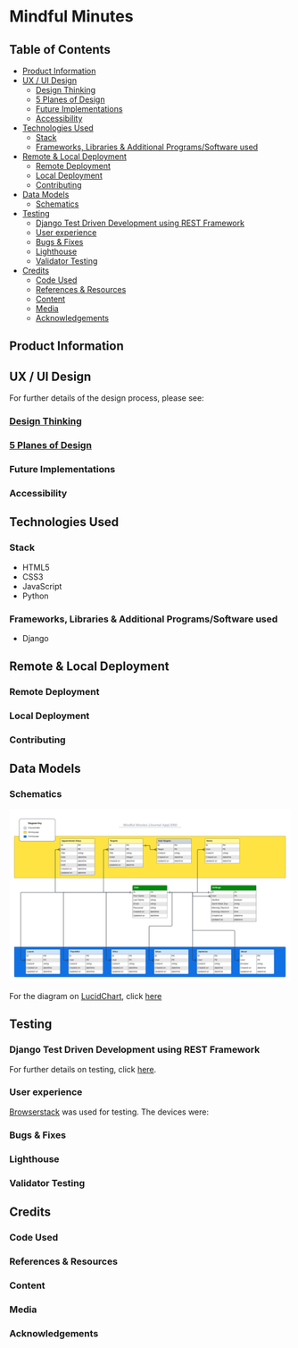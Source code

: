<!-- omit from toc -->
# Mindful Minutes

<!-- omit from toc -->
## Table of Contents
- [Product Information](#product-information)
- [UX / UI Design](#ux--ui-design)
  - [Design Thinking](#design-thinking)
  - [5 Planes of Design](#5-planes-of-design)
  - [Future Implementations](#future-implementations)
  - [Accessibility](#accessibility)
- [Technologies Used](#technologies-used)
  - [Stack](#stack)
  - [Frameworks, Libraries \& Additional Programs/Software used](#frameworks-libraries--additional-programssoftware-used)
- [Remote \& Local Deployment](#remote--local-deployment)
  - [Remote Deployment](#remote-deployment)
  - [Local Deployment](#local-deployment)
  - [Contributing](#contributing)
- [Data Models](#data-models)
  - [Schematics](#schematics)
- [Testing](#testing)
  - [Django Test Driven Development using REST Framework](#django-test-driven-development-using-rest-framework)
  - [User experience](#user-experience)
  - [Bugs \& Fixes](#bugs--fixes)
  - [Lighthouse](#lighthouse)
  - [Validator Testing](#validator-testing)
- [Credits](#credits)
  - [Code Used](#code-used)
  - [References \& Resources](#references--resources)
  - [Content](#content)
  - [Media](#media)
  - [Acknowledgements](#acknowledgements)

## Product Information

## UX / UI Design

For further details of the design process, please see:

### [Design Thinking](docs/ui-ux/design-thinking/design-thinking.md#design-thinking)

### [5 Planes of Design](docs/ui-ux/five-planes/five-planes.md#5-planes-of-design)

### Future Implementations

### Accessibility

## Technologies Used

### Stack

- HTML5
- CSS3
- JavaScript
- Python

### Frameworks, Libraries & Additional Programs/Software used

- Django

## Remote & Local Deployment

### Remote Deployment

### Local Deployment

### Contributing

## Data Models
### Schematics

![Mindful Minutes ERD - Database ER diagram (crow's foot)](docs/media/images/mm_erd.png)

For the diagram on [LucidChart](https://lucid.app), click [here](https://lucid.app/lucidchart/eceb8ec6-75f3-4138-9efa-b05138d3aad4/edit?viewport_loc=-88%2C-96%2C2219%2C2508%2Ctev4AmcZ54sb&invitationId=inv_6d67a542-c4ca-4174-9f85-6c08cd947952)

## Testing 

### Django Test Driven Development using REST Framework

For further details on testing, click [here](/docs/testing/testing.md#testing).

### User experience

[Browserstack](https://www.browserstack.com) was used for testing. The devices were:

### Bugs & Fixes

### Lighthouse

### Validator Testing

## Credits

### Code Used

### References & Resources

### Content

### Media

### Acknowledgements